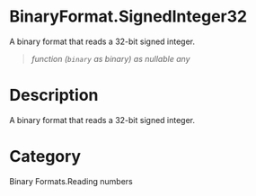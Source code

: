# BinaryFormat.SignedInteger32
A binary format that reads a 32-bit signed integer.
> _function (<code>binary</code> as binary) as nullable any_

# Description 
A binary format that reads a 32-bit signed integer.
# Category 
Binary Formats.Reading numbers
